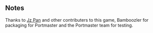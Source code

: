 ## Notes

Thanks to [Jz Pan](https://github.com/acmepjz/meandmyshadow) and other contributers to this game, Bamboozler for packaging for Portmaster and the Portmaster team for testing.

